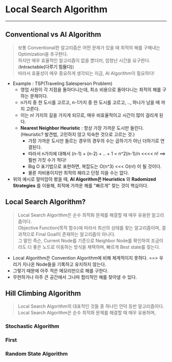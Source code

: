 # Local Search Algorithm
---
## Conventional vs AI Algorithm
> 보통 Conventional한 알고리즘은 어떤 문제가 있을 때 최적의 해를 구해내는 Optimization을 추구한다.  
> 하지만 매우 효율적인 알고리즘이 없을 뿐더러, 엄청난 시간을 요구한다.(__Intractable(다루기 힘들다)__)  
> 따라서 효율성이 매우 중요하게 생각되는 지금, AI Algorithm이 필요하다!  

- Example : TSP(Traveling Salesperson Problem)
  - 영업 사원이 각 지점을 돌아다니는데, 최소 비용으로 돌아다니는 최적의 해를 구하는 문제이다.
  - n가지 중 한 도시를 고르고, n-1가지 중 한 도시를 고르고, .., 하나가 남을 때 까지 고른다.
  - 이는 n! 가지의 길을 가지게 되므로, 매우 비효율적이고 시간이 많이 걸리게 된다.
  - __Nearest Neighbor Heuristic__ : 항상 가장 가까운 도시만 들린다. (Heuristic? 발견법, 고민하지 않고 익숙한 것으로 고르는 것.)
    - 가장 가까운 도시만 들르는 경우의 경우의 수는 곱하기가 아닌 더하기로 연결된다. 
    - 따라서 n가지에 대해서 (n-1) + (n-2) + .. + 1 = n^2(n-1)/n <<<< n! ==> 훨씬 가짓 수가 적다!
    - Big O 표기법으로 표현하면, 복잡도는 O(n^3) <<< O(n!) 이 될 것이다.
    - 물론 저비용이지만 최적의 해라고 단정 지을 수는 없다.
- 위의 예시로 말미암아 봤을 때, __AI Algorithm은 Heuristics__ 와 __Radomized Strategies__ 를 이용해, 최적에 가까운 해를 "빠르게" 찾는 것이 핵심이다.

## Local Search Algorithm?
> Local Search Algorithm은 순수 최적화 문제를 해결할 때 매우 유용한 알고리즘이다.  
> Objective Function(목적 함수)에 따라서 최선의 상태를 찾는 알고리즘이며, 결과적으로 Final Goal이 존재하는 알고리즘이 아니다.  
> 그 말인 즉슨, Current Node를 기준으로 Neighbor Node를 확인하여 조금이라도 더 좋은 노드로 이동하는 방식을 채택하며, 빠르게 Best state를 찾는다.  

- Local Algorithm은 Convention Algorithm에 비해 체계적이지 못하다. ==> 우리가 지나온 Node들을 기록하고 유지하지 않는다.
- 그렇기 때문에 아주 적은 메모리만으로 해를 구한다.
- 무한하거나 아주 큰 공간에서 그나마 합리적인 해를 찾아낼 수 있다.
## Hill Climbing Algorithm
> Local Search Algorithm의 대표적인 것들 중 하나인 언덕 등반 알고리즘이다.  
> Local Search Algorithm은 순수 최적화 문제를 해결할 때 매우 유용하며, 
### Stochastic Algorithm

### First 

### Random State Algorithm
